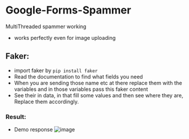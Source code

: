 # Google-Forms-Spammer
MultiThreaded spammer working

- works perfectly even for image uploading

## Faker:
- import faker by ```pip install faker```
- Read the documentation to find what fields you need
- When you are sending those name etc at there replace them with the variables and in those variables pass this faker content
- See their in data, in that fill some values and then see where they are, Replace them accordingly.

### Result:
- Demo response 
![image](https://user-images.githubusercontent.com/58104187/125192918-8f4af680-e239-11eb-92eb-345ced901324.png)

